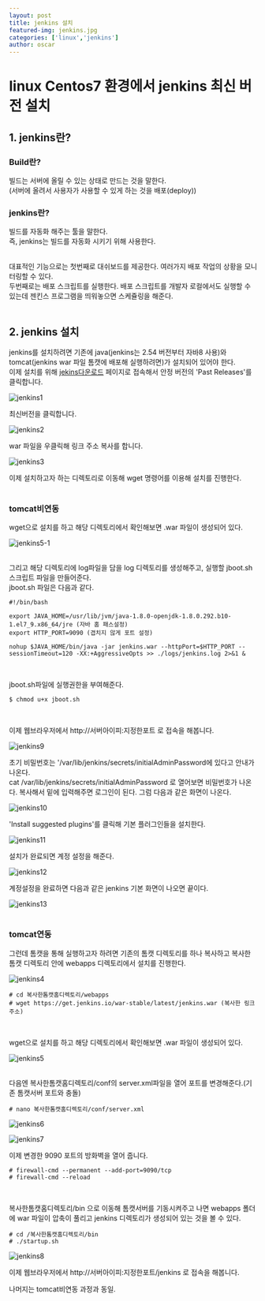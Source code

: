 ```yaml
---
layout: post
title: jenkins 설치
featured-img: jenkins.jpg
categories: ['linux','jenkins']
author: oscar
---
```


# linux Centos7 환경에서 jenkins 최신 버전 설치 

## 1. jenkins란?

### Build란?
빌드는 서버에 올릴 수 있는 상태로 만드는 것을 말한다.<br>
(서버에 올려서 사용자가 사용할 수 있게 하는 것을 배포(deploy))
<br>

### jenkins란?
빌드를 자동화 해주는 툴을 말한다.<br>
즉, jenkins는 빌드를 자동화 시키기 위해 사용한다.<br><br>

대표적인 기능으로는 첫번째로 대쉬보드를 제공한다. 여러가지 배포 작업의 상황을 모니터링할 수 있다.
<br>
두번째로는 배포 스크립트를 실행한다. 배포 스크립트를 개발자 로컬에서도 실행할 수 있는데 젠킨스 프로그램을 띄워놓으면 스케쥴링을 해준다.
<br><br>

## 2. jenkins 설치

jenkins를 설치하려면 기존에 java(jenkins는 2.54 버전부터 자바8 사용)와 tomcat(jenkins war 파일 톰캣에 배포해 실행하려면)가 설치되어 있어야 한다.
<br>
이제 설치를 위해 [jekins다운로드](https://www.jenkins.io/download/) 페이지로 접속해서 안정 버전의 'Past Releases'를 클릭합니다.
<br>

![jenkins1](../image/oscar/2021-07-07_jenkins/1.png)
<br>

최신버전을 클릭합니다.
<br>

![jenkins2](../image/oscar/2021-07-07_jenkins/2.png)
<br>

war 파일을 우클릭해 링크 주소 복사를 합니다.
<br>

![jenkins3](../image/oscar/2021-07-07_jenkins/3.png)
<br>

이제 설치하고자 하는 디렉토리로 이동해 wget 명령어를 이용해 설치를 진행한다.
<br><br>

### tomcat비연동

wget으로 설치를 하고 해당 디렉토리에서 확인해보면 .war 파일이 생성되어 있다.
<br>

![jenkins5-1](../image/oscar/2021-07-07_jenkins/5-1.png)
<br><br>

그리고 해당 디렉토리에 log파일을 담을 log 디렉토리를 생성해주고, 실행할 jboot.sh 스크립트 파일을 만들어준다.<br>
jboot.sh 파일은 다음과 같다. 
<br>

```
#!/bin/bash

export JAVA_HOME=/usr/lib/jvm/java-1.8.0-openjdk-1.8.0.292.b10-1.el7_9.x86_64/jre (자바 홈 패스설정)
export HTTP_PORT=9090 (겹치지 않게 포트 설정)

nohup $JAVA_HOME/bin/java -jar jenkins.war --httpPort=$HTTP_PORT --sessionTimeout=120 -XX:+AggressiveOpts >> ./logs/jenkins.log 2>&1 &
```
<br>

jboot.sh파일에 실행권한을 부여해준다.
```
$ chmod u+x jboot.sh
```
<br>

이제 웹브라우저에서 http://서버아이피:지정한포트 로 접속을 해봅니다.
<br>

![jenkins9](../image/oscar/2021-07-07_jenkins/9.png)
<br>

초기 비밀번호는 '/var/lib/jenkins/secrets/initialAdminPassword에 있다고 안내가 나온다.<br>
cat /var/lib/jenkins/secrets/initialAdminPassword 로 열어보면 비밀번호가 나온다. 복사해서 밑에 입력해주면 로그인이 된다. 그럼 다음과 같은 화면이 나온다.
<br>

![jenkins10](../image/oscar/2021-07-07_jenkins/10.png)
<br>

'Install suggested plugins'를 클릭해 기본 플러그인들을 설치한다.
<br>

![jenkins11](../image/oscar/2021-07-07_jenkins/11.png)
<br>

설치가 완료되면 계정 설정을 해준다.
<br>

![jenkins12](../image/oscar/2021-07-07_jenkins/12.png)
<br>

계정설정을 완료하면 다음과 같은 jenkins 기본 화면이 나오면 끝이다.
<br>

![jenkins13](../image/oscar/2021-07-07_jenkins/13.png)
<br><br>


### tomcat연동

그런데 톰캣을 통해 실행하고자 하려면 기존의 톰캣 디렉토리를 하나 복사하고 복사한 톰캣 디렉토리 안에 webapps 디렉토리에서 설치를 진행한다.
<br>

![jenkins4](../image/oscar/2021-07-07_jenkins/4.png)
<br>

```
# cd 복사한톰캣홈디렉토리/webapps
# wget https://get.jenkins.io/war-stable/latest/jenkins.war (복사한 링크 주소)
```
<br>

wget으로 설치를 하고 해당 디렉토리에서 확인해보면 .war 파일이 생성되어 있다.
<br>

![jenkins5](../image/oscar/2021-07-07_jenkins/5.png)
<br><br>

다음엔 복사한톰캣홈디렉토리/conf의 server.xml파일을 열어 포트를 변경해준다.(기존 톰캣서버 포트와 충돌)
<br>

```
# nano 복사한톰캣홈디렉토리/conf/server.xml
```

![jenkins6](../image/oscar/2021-07-07_jenkins/6.png)
<br>

![jenkins7](../image/oscar/2021-07-07_jenkins/7.png)
<br>

이제 변경한 9090 포트의 방화벽을 열어 줍니다.

```
# firewall-cmd --permanent --add-port=9090/tcp
# firewall-cmd --reload
```
<br>

복사한톰캣홈디렉토리/bin 으로 이동해 톰캣서버를 기동시켜주고 나면 webapps 폴더에 war 파일이 압축이 풀리고 jenkins 디렉토리가 생성되어 있는 것을 볼 수 있다.

```
# cd /복사한톰캣홈디렉토리/bin
# ./startup.sh
```

![jenkins8](../image/oscar/2021-07-07_jenkins/8.png)
<br>

이제 웹브라우저에서 http://서버아이피:지정한포트/jenkins 로 접속을 해봅니다.
<br>

나머지는 tomcat비연동 과정과 동일.












